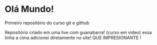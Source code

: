 # Olá Mundo!
 Primeiro repositório do curso git e github


 Repositório criado em uma live com guanabarra!  (curso em video)
essa linha a cima adicionei diretamente no site! QUE IMPRESIONANTE !
